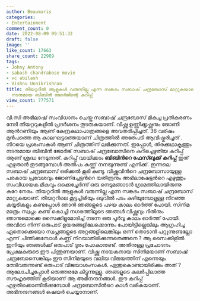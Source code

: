 ```yaml
---
author: Beaumaris
categories:
- Entertainment
comment_count: 0
date: 2022-08-09 09:51:32
draft: false
image: ''
like_count: 17663
share_count: 22989
tags:
- Johny Antony
- sabash chandrabose movie
- vc abilash
- Vishnu Unnikrishnan
title: തിയറ്ററിൽ ആളുകൾ വരുന്നില്ല എന്ന സങ്കടം സബാഷ് ചന്ദ്രബോസ് മാറ്റുകയാണ്, തിരക്കഥാകൃത്തും
  നടനുമായ ബിബിന്‍ ജോർജിന്റെ കുറിപ്പ്
view_count: 777571
---
```


വി.സി അഭിലാഷ് സംവിധാനം ചെയ്ത സബാഷ് ചന്ദ്രബോസ് മികച്ച പ്രതികരണം നേടി തിയറ്ററുകളില്‍ പ്രദർശനം തുടരുകയാണ്. വിഷ്ണു ഉണ്ണിക്കൃഷ്ണനും ജോണി ആന്‍റണിയും ആണ് കേന്ദ്രകഥാപാത്രങ്ങളെ അവതരിപ്പിച്ചത്. 36 വര്ഷം മുൻപത്തെ ആ കാലഘട്ടത്തെയാണ് ചിത്രത്തിൽ അതേപടി ആവിഷ്കരിച്ചത് . നിറയെ പ്രശംസകൾ ആണ് ചിത്രത്തിന് ലഭിക്കുന്നത്. ഇപ്പോൾ, തിരക്കഥാകൃത്തും നടനുമായ ബിബിന്‍ ജോർജ് സബാഷ് ചന്ദ്രബോസിനെ കുറിച്ചെഴുതിയ കുറിപ്പ് ആണ് ശ്രദ്ധ നേടുന്നത്. കുറിപ്പ് വായിക്കാം **ബിബിന്‍റെ ഫേസ്ബുക്ക് കുറിപ്പ്** ഇത് എഴുതാൻ തുടങ്ങുമ്പോൾ അല്‍പം കണ്ണ് നനയുന്നുണ്ട് എനിക്ക്. ഇന്നലെ സബാഷ് ചന്ദ്രബോസ് ഒരിക്കല്‍ കൂടി കണ്ടു. വിഷ്ണുവിന്‍റെ ചന്ദ്രബോസായുള്ള പരകായ പ്രവേശവും ജോണിച്ചേട്ടന്‍റെ യതീന്ദ്രനും അഭിലാഷേട്ടന്‍റെ എഴുത്തും സംവിധായക മികവും ഒക്കെച്ചേർന്ന് ഒരു നെടുമങ്ങാടൻ ഗ്രാമത്തിലായിരുന്നു കുറേ നേരം. തിയറ്ററിൽ ആളുകൾ വരുന്നില്ല എന്ന സങ്കടം സബാഷ് ചന്ദ്രബോസ് മാറ്റുകയാണ്. തിയറ്ററിലെ കൂട്ടച്ചിരിയും ഒടുവിൽ പടം കഴിയുമ്പോളുള്ള നിറഞ്ഞ കയ്യടികളും കണ്ടപ്പോൾ ഞാൻ ഞങ്ങളുടെ പഴയ കാലം ഓർത്ത് പോയി. സിനിമ മാത്രം സ്വപ്നം കണ്ട് കൊച്ചി നഗരത്തിലൂടെ ഞങ്ങൾ വിഷ്ണുവും റിതിനും ഞാനുമൊക്കെ സൈക്കിളുമോടിച്ച് നടന്ന ഒരു പൂർവ്വ കാലം ഓർത്ത് പോയി. അവിടെ നിന്ന് ഒരുപാട് ഉയരങ്ങളിലേക്കൊന്നും പോയിട്ടില്ലെങ്കിലും ആഗ്രഹിച്ച ഏതൊക്കെയോ സ്വപ്നങ്ങളുടെ അറ്റങ്ങളിലെങ്കിലും ഒന്ന് തൊടാൻ പറ്റുന്നുണ്ടല്ലോ എന്ന് ചിന്തിക്കുമ്പോള്‍ കണ്ണ് നിറയാതിരിക്കുന്നതെങ്ങനെ ? ആ സൈക്കിളിൽ ഇനിയും ഞങ്ങൾക്ക് ഒരുപാട് ദൂരം പോകാനുണ്ട്. അതിനുള്ള പ്രചോദനം പ്രേക്ഷകരുടെ ഈ പിന്തുണയാണ്. വിഷ്ണു നായകനായ സിനിമയാണ് സബാഷ് ചന്ദ്രബോസെങ്കിലും ഈ സിനിമയുടെ വലിയ വിജയത്തിന് എന്നെയും തേടിവരുന്നുണ്ട് ഒരുപാട് വിജയാശംസകൾ. എന്തുകൊണ്ടായിരിക്കും അത് ? ആലോചിച്ചപ്പോൾ ഒരുത്തരമേ കിട്ടുന്നുള്ളൂ. ഞങ്ങളുടെ കലർപ്പിലാത്ത സൗഹൃദത്തിന് കൂടിയാണ് ആ അഭിനന്ദനങ്ങൾ. ഈ കുറിപ്പ് എഴുതിക്കൊണ്ടിരിക്കുമ്പോള്‍ ചന്ദ്രബോസിന്‍റെ കാൾ വരികയാണ്. അഭിനന്ദനങ്ങൾ ഷെയർ ചെയ്യാനാണ്.